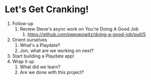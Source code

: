 # Let's Get Cranking!

1. Follow-up
   1. Review Steve's async work on You're Doing A Good Job
      1. https://github.com/pepopowitz/doing-a-good-job/pull/5
2. Orient ourselves
   1. What's a Playdate?
   2. Jon, what are we working on next?
3. Start building a Playdate app!
4. Wrap it up
   1. What did we learn?
   2. Are we done with this project?

